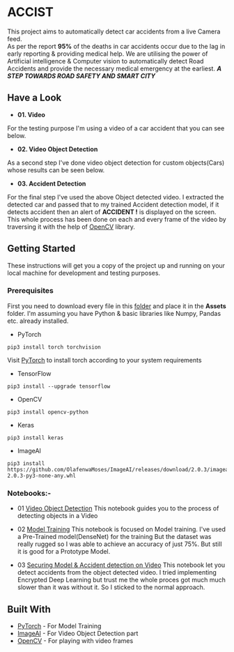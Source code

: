 # ACCIST

This project aims to automatically detect car accidents from a live Camera feed.<br> 
As per the report **95%** of the deaths in car accidents occur due to the lag in early reporting & providing medical help. We are utilising the power of Artificial intelligence & Computer vision to automatically detect Road Accidents and provide the necessary medical emergency at the earliest.
***A STEP TOWARDS ROAD SAFETY AND SMART CITY***  <br>

## Have a Look

* **01. Video**

For the testing purpose I'm using a video of a car accident that you can see below.



* **02. Video Object Detection**

As a second step I've done video object detection for custom objects(Cars) whose results can be seen below.



* **03. Accident Detection**

For the final step I've used the above Object detected video. I extracted the detected car and passed that to my trained Accident detection model, if it detects accident then an alert of **ACCIDENT !** is displayed on the screen. This whole process has been done on each and every frame of the video by traversing it with the help of [OpenCV](https://opencv.org) library.



## Getting Started
These instructions will get you a copy of the project up and running on your local machine for development and testing purposes.

### Prerequisites
First you need to download every file in this [folder](https://drive.google.com/open?id=1Fd4FDT6TpPLIZuWU4ZGB0YI5cyWLxeSt) and place it in the **Assets** folder.
I'm assuming you have Python & basic libraries like Numpy, Pandas etc. already installed.<br>

* PyTorch
```
pip3 install torch torchvision
```
Visit [PyTorch](https://pytorch.org/) to install torch according to your system requirements

* TensorFlow
```
pip3 install --upgrade tensorflow
```

* OpenCV
```
pip3 install opencv-python
```

* Keras
```
pip3 install keras
```
* ImageAI
```
pip3 install https://github.com/OlafenwaMoses/ImageAI/releases/download/2.0.3/imageai-2.0.3-py3-none-any.whl
```

### Notebooks:-
* 01 [Video Object Detection]() This notebook guides you to the process of detecting objects in a Video<br>

* 02 [Model Training]() This notebook is focused on Model training. I've used a Pre-Trained model(DenseNet) for the training But the dataset was really rugged so I was able to achieve an accuracy of just 75%. But still it is good for a Prototype Model.<br>

* 03 [Securing Model & Accident detection on Video]() This notebook let you detect accidents from the object detected video. I tried implementing Encrypted Deep Learning but trust me the whole proces got much much slower than it was without it. So I sticked to the normal approach.<br>


## Built With
* [PyTorch](https://pytorch.org/) - For Model Training
* [ImageAI](http://imageai.org/) - For Video Object Detection part
* [OpenCV](https://opencv.org) - For playing with video frames


